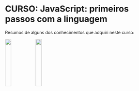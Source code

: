 # CURSO: JavaScript: primeiros passos com a linguagem

Resumos de alguns dos conhecimentos que adquiri neste curso:

<img width="20%" src="https://raw.githubusercontent.com/paulo-mesquita/Alura/main/Front-end/JavaScript_primeiros_passos/indo_al%C3%A9m/momentjs.png"><img width="20%" src="https://raw.githubusercontent.com/paulo-mesquita/Alura/main/Front-end/JavaScript_primeiros_passos/indo_al%C3%A9m/new_date.png">
